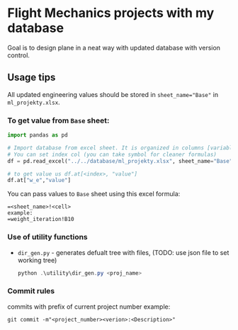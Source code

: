 # Flight Mechanics projects with my database

Goal is to design plane in a neat way with updated database with version control.

## Usage tips

All updated engineering values should be stored in `sheet_name="Base"` in `ml_projekty.xlsx`.

### To get value from `Base` sheet:

```python
import pandas as pd

# Import database from excel sheet. It is organized in columns [variable | unit | symbol | value]
# You can set index col (you can take symbol for cleaner formulas)
df = pd.read_excel("../../database/ml_projekty.xlsx", sheet_name="Base", index_col="symbol")

# to get value us df.at[<index>, "value"]
df.at["w_e","value"]
```

You can pass values to `Base` sheet using this excel formula:

```
=<sheet_name>!<cell>
example:
=weight_iteration!B10
```

### Use of utility functions

- `dir_gen.py` - generates defualt tree with files, (TODO: use json file to set working tree)
  ```powershell
  python .\utility\dir_gen.py <proj_name>
  ```

### Commit rules

commits with prefix of current project number example:

```
git commit -m"<project_number><verion>:<Description>"
```
